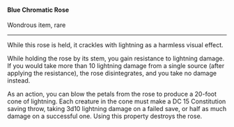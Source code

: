 #### Blue Chromatic Rose

Wondrous item, rare

---

While this rose is held, it crackles with lightning as a harmless visual effect.

While holding the rose by its stem, you gain resistance to lightning damage. If you would take more than 10 lightning damage from a single source (after applying the resistance), the rose disintegrates, and you take no damage instead.

As an action, you can blow the petals from the rose to produce a 20-foot cone of lightning. Each creature in the cone must make a DC 15 Constitution saving throw, taking 3d10 lightning damage on a failed save, or half as much damage on a successful one. Using this property destroys the rose.